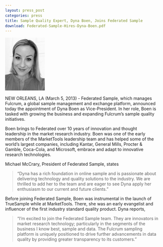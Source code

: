 ```yaml
---
layout: press_post
categories: press
title: Sample Quality Expert, Dyna Boen, Joins Federated Sample
download: Federated-Sample-Hires-Dyna-Boen.pdf 
---
```


![Dyna Boen](/img/press/DynaBoen.png)

NEW ORLEANS, LA  (March 5, 2013) - Federated Sample, which manages Fulcrum, a global sample management and exchange platform, announced today the appointment of Dyna Boen as Vice-President. In her role, Boen is tasked with growing the business and expanding Fulcrum’s sample quality initiatives.

<!--more-->

Boen brings to Federated over 10 years of innovation and thought leadership in the market research industry. Boen was one of the early members of the MarketTools leadership team and has helped some of the world’s largest companies, including Kantar, General Mills, Procter & Gamble, Coca-Cola, and Microsoft, embrace and adapt to innovative research technologies.

Michael McCrary, President of Federated Sample, states

> “Dyna has a rich foundation in online sample and is passionate about delivering technology and quality solutions to the industry. We are thrilled to add her to the team and are eager to see Dyna apply her enthusiasm to our current and future clients.”

Before joining Federated Sample, Boen was instrumental in the launch of TrueSample while at MarketTools. There, she was an early evangelist and influencer of the first industry standard quality product. Dyna reports,

> “I’m excited to join the Federated Sample team. They are innovators in market research technology; particularly in the segments of the business I know best, sample and data. The Fulcrum sampling platform is uniquely positioned to drive further advancements in data quality by providing greater transparency to its customers.”